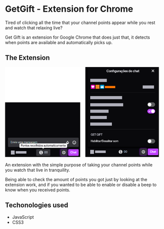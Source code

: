 # GetGift - Extension for Chrome

Tired of clicking all the time that your channel points appear while you rest and watch that relaxing live?

Get Gift is an extension for Google Chrome that does just that, it detects when points are available and automatically picks up.

## The Extension

![PrintsScreens of the extension in use](images/all.png)

An extension with the simple purpose of taking your channel points while you watch that live in tranquility.

Being able to check the amount of points you got just by looking at the extension work, and if you wanted to be able to enable or disable a beep to know when you received points.

## Techonologies used
- JavaScript
- CSS3
